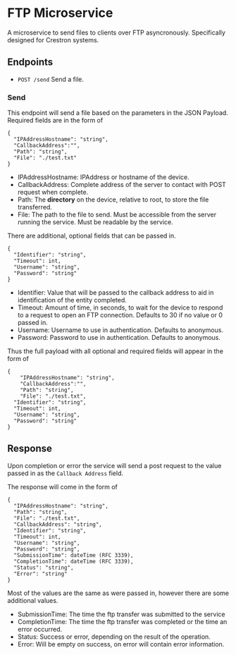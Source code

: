 # FTP Microservice

A microservice to send files to clients over FTP asyncronously. Specifically designed for Crestron systems.

## Endpoints

* `POST /send` Send a file.

### Send
  This endpoint will send a file based on the parameters in the JSON Payload. Required fields are in the form of

  ```
{
	"IPAddressHostname": "string",
	"CallbackAddress":"",
	"Path": "string",
	"File": "./test.txt"
}
```

* IPAddressHostname: IPAddress or hostname of the device.
* CallbackAddress: Complete address of the server to contact with POST request when complete.
* Path: The **directory** on the device, relative to root, to store the file transferred.
* File: The path to the file to send. Must be accessible from the server running the service. Must be readable by the service.

There are additional, optional fields that can be passed in.

```
{
  "Identifier": "string",
  "Timeout": int,
  "Username": "string",
  "Password": "string"
}
```
* Identifier: Value that will be passed to the callback address to aid in identification of the entity completed.
* Timeout: Amount of time, in seconds, to wait for the device to respond to a request to open an FTP connection. Defaults to 30 if no value or 0 passed in.
* Username: Username to use in authentication. Defaults to anonymous.
* Password: Password to use in authentication. Defaults to anonymous.

Thus the full payload with all optional and required fields will appear in the form of

```
{
	"IPAddressHostname": "string",
	"CallbackAddress":"",
	"Path": "string",
	"File": "./test.txt",
  "Identifier": "string",
  "Timeout": int,
  "Username": "string",
  "Password": "string"
}
```

## Response

Upon completion or error the service will send a post request to the value passed in as the `Callback Address` field.

The response will come in the form of

```
{
  "IPAddressHostname": "string",
  "Path": "string",
  "File": "./test.txt",
  "CallbackAddress": "string",
  "Identifier": "string",
  "Timeout": int,
  "Username": "string",
  "Password": "string",
  "SubmissionTime": dateTime (RFC 3339),
  "CompletionTime": dateTime (RFC 3339),
  "Status": "string",
  "Error": "string"
}
```

Most of the values are the same as were passed in, however there are some additional values.

* SubmissionTime: The time the ftp transfer was submitted to the service
* CompletionTime: The time the ftp transfer was completed or the time an error occurred.
* Status: Success or error, depending on the result of the operation.
* Error: Will be empty on success, on error will contain error information.

